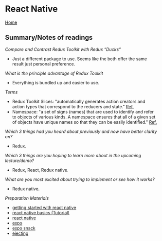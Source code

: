 # React Native

[Home](https://markjackson28.github.io/reading-notes/)

## Summary/Notes of readings

*Compare and Contrast Redux Toolkit with Redux “Ducks”*

- Just a different package to use. Seems like the both offer the same result just personal preference.

*What is the principle advantage of Redux Toolkit*

- Everything is bundled up and easier to use.

*Terms*

- Redux Toolkit Slices: "automatically generates action creators and action types that correspond to the reducers and state." [Ref.](https://redux-toolkit.js.org/api/createslice)
- Namespace: "a set of signs (names) that are used to identify and refer to objects of various kinds. A namespace ensures that all of a given set of objects have unique names so that they can be easily identified." [Ref.](https://en.wikipedia.org/wiki/Namespace)

*Which 3 things had you heard about previously and now have better clarity on?*

- Redux.

*Which 3 things are you hoping to learn more about in the upcoming lecture/demo?*

- Redux, React, Redux native.

*What are you most excited about trying to implement or see how it works?*

- Redux native.

*Preparation Materials*

- [getting started with react native](https://facebook.github.io/react-native/docs/getting-started)
- [react native basics (Tutorial)](https://facebook.github.io/react-native/docs/tutorial)
- [react native](https://facebook.github.io/react-native/)
- [expo](https://expo.io/)
- [expo snack](https://snack.expo.io/)
- [ejecting](https://docs.expo.io/versions/latest/expokit/eject)

